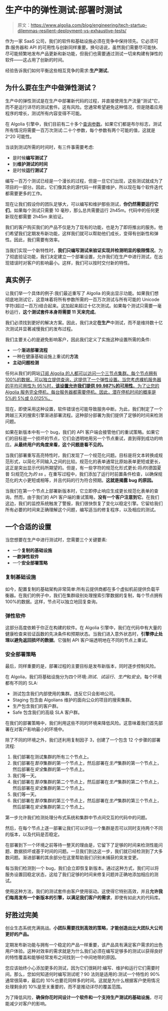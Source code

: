 # 生产中的弹性测试:部署时测试

> 原文：<https://www.algolia.com/blog/engineering/tech-startup-dilemmas-resilient-deployment-vs-exhaustive-tests/>

作为一家 SaaS 公司，我们的软件和基础设施必须在竞争中保持领先。它必须可靠:服务器和 API 的可用性与创新同样重要。换句话说，虽然我们需要尽可能快、尽可能频繁地发布产品更新和新功能，但我们也需要通过测试一切来构建有弹性的软件——这占用了创新的时间。

经验告诉我们如何平衡这些相互竞争的需求:**生产测试**。

## [](#why-do-resilient-testing-in-production)为什么要在生产中做弹性测试？

生产中的弹性测试是在生产中部署新代码的过程，并直接使用生产流量“测试”它，而不是运行详尽的测试套件。这有风险。您通常希望避免这种情况，但是随着应用程序的增长，测试所有内容变得不可能。

在 Algolia 引擎中，我们目前有二十多个[查询参数](https://www.algolia.com/doc/api-reference/search-api-parameters/)。如果它们都是布尔标志，测试所有情况将需要一百万次测试:二十个参数，每个参数有两个可能的值，这就是 2^20 可能性。

当谈到测试所需的时间时，有三件事需要考虑:

*   是时候**编写测试了**
*   到**维护测试的时间**
*   是时候**运行测试了**

编写一百万个测试已经是一个漫长的过程，但是一旦它们出现，这些测试就成为了项目的一部分。因此，它们像其余的源代码一样需要维护，所以现在每个软件迭代都需要更多的工作。

现在让我们假设你的团队足够大，可以编写和维护那些测试，**你仍然需要运行它们**。如果每个测试只需要 10 毫秒，那么总共需要运行 2h45m。代码中的任何更新现在都需要 2h45m 来验证。

我们的客户购买我们的产品不仅是为了现有的功能，也是为了即将推出的服务。他们希望我们定期发布新功能，这样我们就可以帮助他们成长，变得有创新性和弹性。因此，我们需要有效率。

当我们实现一个新特性时，**我们只编写测试来验证实现并检测明显的极限情况**。为了彻底验证功能，我们决定建立一个部署设置，允许我们在生产中进行测试，在出现错误时对客户的影响最小。这样，我们可以按时交付新的特性。

## [](#real-life-example)真实例子

让我们举一个具体的例子:我们最近重写了 Algolia 的突出显示功能。如果我们想彻底地测试它，这意味着将所有参数所需的一百万次测试与所有可能的 Unicode 字符(超过一百万)结合起来。这加起来超过十亿次测试。如果每个测试只需要一毫秒运行，**这个测试套件本身将需要 11 天来完成**。

我们必须找到更好的解决方案。因此，我们决定**在生产**中测试，而不是维持数十亿次测试并显著减慢我们的发布过程。

我们主要关心的是避免影响客户，因此我们定义了实施这种设置所需的条件:

*   一个**渐进部署流程**
*   一种在健康基础设施上重试的**方法**
*   **主动问题检测**

任何从我们的网站[订阅 Algolia 的人都可以访问一个三节点集群。每个节点拥有 100%的数据，可以独立提供查询，这提供了一个弹性设置。当您考虑裸机服务器的平均可用性为 95%时，**该设置允许我们提供 99.987%的可用性**。为了让您的 Algolia 服务完全停机，每台服务器都需要停机。因此，潜在停机时间的概率是 5%的 5%或 0.0125%。](https://www.algolia.com/)

现在，即使采用这种设置，软件错误也可能导致服务中断。为此，我们制定了一个跨越三天的搜索引擎渐进部署流程。这种部分部署为我们提供了足够的时间来检测问题。

如果在新版本中有一个 bug，我们的 API 客户端会接管他们的重试策略。如果它们的目标是一个损坏的节点，它们会透明地用另一个节点重试，直到得到成功的响应。**从最终用户的角度来看，这个问题是看不见的。**

当我们部署重写高亮特性时，我们发现了一个规范化问题。目标是将文本转换成规范形式，以简化不同输入之间的比较。规范化的表单通常比原始表单更短或更长，这正是突出显示代码所期望的。但是，有一些字符的规范化形式更长:将*的*(德国夏普 S)规范化为*的 ss* 。在重写过程中，我们添加了运行时前置条件检查，以确保规范化的大小更短或相等，并且代码的行为符合预期。**这就是揭露 bug 的原因。**

当我们在第一个节点上部署新版本时，它立即停止响应生成更长规范化表单的查询。然而，由于我们的 API 客户端的重试策略，**没有一个客户注意到它**。在我们这边，我们的监控系统触发了警报，我们很快恢复了变化以稳定引擎。它留给我们所有必要的时间来正确理解这个问题，编写适当的修复程序，以及相应的测试。

## [](#a-suitable-setup)一个合适的设置

当您想要在生产中进行测试时，您需要三个关键要素:

*   一个**复制的基础设施**
*   **一款弹性软件**
*   一个**安全部署策略**

### [](#replicated-infrastructure)复制基础设施

如今，配置复制的基础架构非常简单:所有云提供商都在多个虚拟机前提供负载平衡器。在我们的例子中，我们在集群级别处理搜索引擎数据的复制，每个节点拥有 100%的数据。这样，节点可以独立地回复查询。

### [](#resilient-software)弹性软件

这部分高度依赖于你正在构建的软件。在 Algolia 引擎中，我们在代码中有大量的健康检查来验证函数的先决条件和预期状态。当我们进入意外状态时，**引擎停止处理以避免返回损坏的数据**。它强制 API 客户端透明地在不同的节点上重试。

### [](#safe-deployment-strategy)安全部署策略

最后，同样重要的是，部署过程的主要目标是发布新版本，同时逐步控制风险。

在 Algolia，我们将基础设施分为四个环境:*测试*、*试运行*、*生产*和*安全*。每个环境都有不同的 SLA:

*   测试包含我们内部使用的集群。违反它只会影响公司。
*   Staging 包含由 Algolians 维护的面向公众的项目的搜索集群。
*   生产包含我们的客户群。
*   Safe 包含我们的高级 SLA 客户群。

在我们的部署策略中，我们利用这些不同的环境来降低风险。这意味着我们首先部署在对客户影响最小的环境中。

除了不同的环境之外，我们还利用复制因子 3，创建了一个包含 12 个步骤的部署流程:

1.  我们部署在测试集群的所有三个节点上。
2.  我们部署在*暂存*集群的第一个节点上，然后部署在*生产*集群的第一个节点上，然后部署在*安全*集群的第一个节点上。
3.  我们等一天。
4.  我们部署在*暂存*集群的第二个节点上，然后部署在*生产*集群的第二个节点上，然后部署在*安全*集群的第二个节点上。
5.  我们等一天。
6.  我们部署在*暂存*集群的第三个节点上，然后部署在*生产*集群的第三个节点上，然后部署在*安全*集群的第三个节点上。

第一步允许我们检测处理分布式系统和集群中节点间交互的代码中的问题。

然后，在每个节点上逐一部署让我们可以评估一个集群是否可以同时支持两个不同的版本，以及代码是否稳定。

在部署到下一个环境之前等待一整天的理由是，它留下了足够的时间来检测性能问题、数据损坏或基于时间的问题。一旦我们到达这一步，我们就已经检测到了大多数问题。渐进部署的其余部分在这里帮助我们识别未捕获的突发变更。

每当我们检测到一个 bug，我们会立即恢复新版本。通过这种方式，我们可以将服务设置回稳定状态，这给了我们足够的时间来修复问题并正确地添加相应的测试。

使用这种方法，我们的测试套件由客户使用驱动。这使得它特别高效，并且**允许我们每周发布一个新版本的引擎，以满足我们客户的需求**，即使有如此大的代码库。

## [](#good-is-better-than-perfect)好胜过完美

创业生态系统充满挑战。**小团队需要找到高效的策略，才能创造出比大团队大公司更好的产品。**

定期发布新功能与拥有一个稳定的产品一样重要，该产品具有满足客户需求的出色用户体验。这种对效率的需求就是为什么我们必须在编写足够多的测试以获得良好的特性覆盖和能够经常发布之间找到一个中间地带的原因。

您应该始终小心添加更多的测试，因为它们很耗时:编写、维护和运行它们需要时间。那么，您如何知道何时编写测试呢？90 法则是适用的:测试一个特性的 90%通常很简单，最后的 10%也要花同样多的时间。这就是为什么根据客户使用情况处理剩余的 10%是至关重要的，而不是推动详尽的覆盖范围。

为了降低风险，**确保你花时间设计一个软件和一个支持生产测试的基础设施**，尽可能减少对客户的影响。